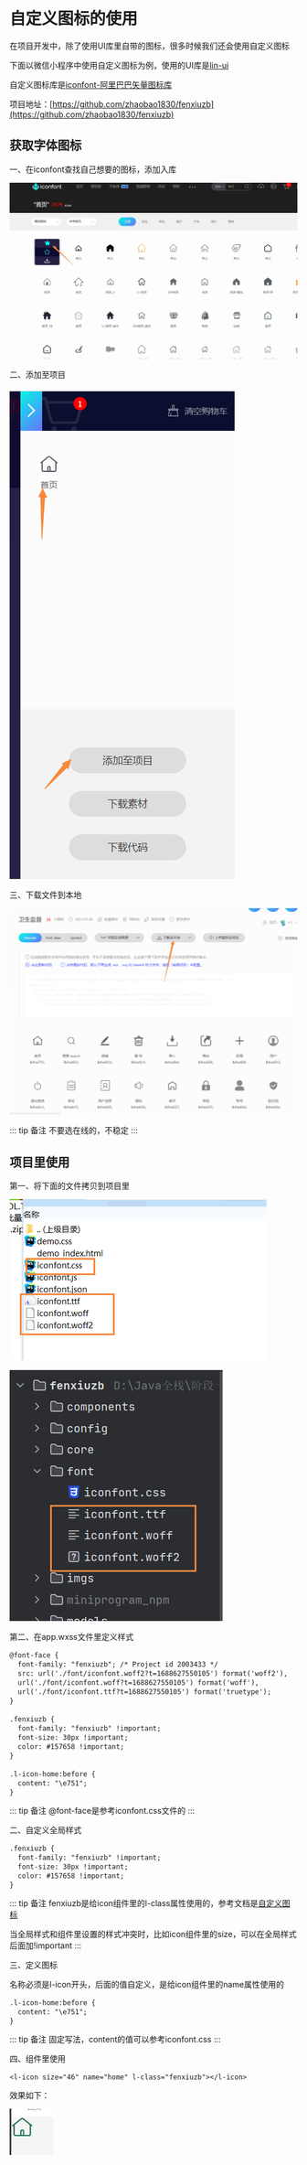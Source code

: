 # 自定义图标的使用

在项目开发中，除了使用UI库里自带的图标，很多时候我们还会使用自定义图标

下面以微信小程序中使用自定义图标为例，使用的UI库是[lin-ui](https://doc.mini.talelin.com/)

自定义图标库是[iconfont-阿里巴巴矢量图标库](https://www.iconfont.cn/?spm=a313x.7781069.1998910419.d4d0a486a)

项目地址：[https://github.com/zhaobao1830/fenxiuzb](https://github.com/zhaobao1830/fenxiuzb)

## 获取字体图标

一、在iconfont查找自己想要的图标，添加入库

![Image text](../../.vuepress/public/fronKnowledge/other/04/01.webp)

二、添加至项目

![Image text](../../.vuepress/public/fronKnowledge/other/04/02.png)

三、下载文件到本地

![Image text](../../.vuepress/public/fronKnowledge/other/04/03.png)

::: tip 备注
不要选在线的，不稳定
:::

## 项目里使用

第一、将下面的文件拷贝到项目里

![Image text](../../.vuepress/public/fronKnowledge/other/04/04.png)

![Image text](../../.vuepress/public/fronKnowledge/other/04/05.png)

第二、在app.wxss文件里定义样式

```wxss
@font-face {
  font-family: "fenxiuzb"; /* Project id 2003433 */
  src: url('./font/iconfont.woff2?t=1688627550105') format('woff2'),
  url('./font/iconfont.woff?t=1688627550105') format('woff'),
  url('./font/iconfont.ttf?t=1688627550105') format('truetype');
}

.fenxiuzb {
  font-family: "fenxiuzb" !important;
  font-size: 30px !important;
  color: #157658 !important;
}

.l-icon-home:before {
  content: "\e751";
}
```

::: tip 备注
@font-face是参考iconfont.css文件的
:::

二、自定义全局样式

```wxss
.fenxiuzb {
  font-family: "fenxiuzb" !important;
  font-size: 30px !important;
  color: #157658 !important;
}
```
::: tip 备注
fenxiuzb是给icon组件里的l-class属性使用的，参考文档是[自定义图标](https://doc.mini.talelin.com/component/basic/icon.html#%E8%87%AA%E5%AE%9A%E4%B9%89%E5%9B%BE%E6%A0%87)

当全局样式和组件里设置的样式冲突时，比如icon组件里的size，可以在全局样式后面加!important
:::

三、定义图标

名称必须是l-icon开头，后面的值自定义，是给icon组件里的name属性使用的

```wxss
.l-icon-home:before {
  content: "\e751";
}
```

::: tip 备注
固定写法，content的值可以参考iconfont.css
:::

四、组件里使用

```
<l-icon size="46" name="home" l-class="fenxiuzb"></l-icon>
```

效果如下：

![Image text](../../.vuepress/public/fronKnowledge/other/04/06.png)
